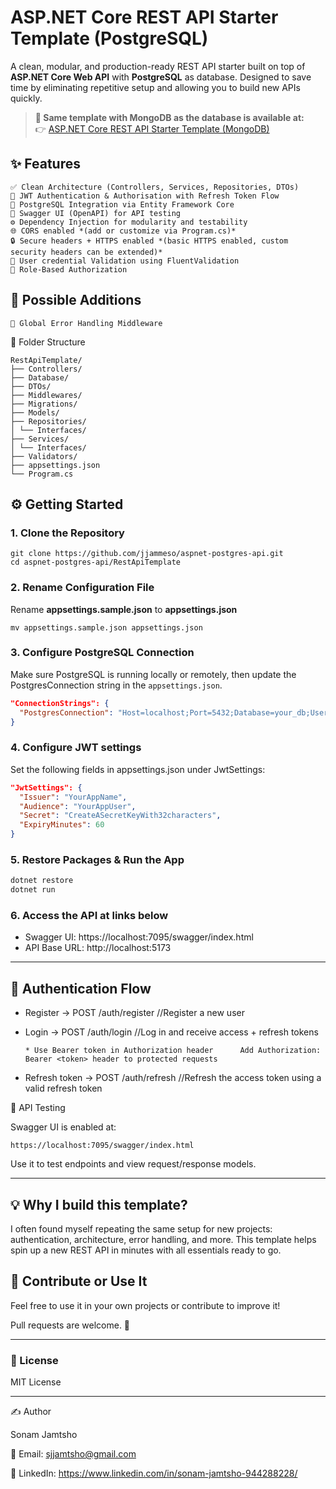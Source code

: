 # ASP.NET Core REST API Starter Template (PostgreSQL)
  
A clean, modular, and production-ready REST API starter built on top of **ASP.NET Core Web API** with **PostgreSQL** as database.
Designed to save time by eliminating repetitive setup and allowing you to build new APIs quickly.

> **🚀 Same template with MongoDB as the database is available at:**  
> 👉 [ASP.NET Core REST API Starter Template (MongoDB)](https://github.com/jjammeso/aspnet-mongo-api)

## ✨ Features

    ✅ Clean Architecture (Controllers, Services, Repositories, DTOs)
    🔐 JWT Authentication & Authorisation with Refresh Token Flow
    🐘 PostgreSQL Integration via Entity Framework Core
    📖 Swagger UI (OpenAPI) for API testing
    ⚙️ Dependency Injection for modularity and testability
    🌐 CORS enabled *(add or customize via Program.cs)*
    🔒 Secure headers + HTTPS enabled *(basic HTTPS enabled, custom security headers can be extended)*
    🧾 User credential Validation using FluentValidation
    👥 Role-Based Authorization


## 🔧 Possible Additions
    🧼 Global Error Handling Middleware

📁 Folder Structure
```
RestApiTemplate/
├── Controllers/
├── Database/
├── DTOs/
├── Middlewares/
├── Migrations/
├── Models/
├── Repositories/
│ └── Interfaces/
├── Services/
│ └── Interfaces/
├── Validators/
├── appsettings.json
└── Program.cs
```

## ⚙️ Getting Started

### 1. Clone the Repository
```
git clone https://github.com/jjammeso/aspnet-postgres-api.git
cd aspnet-postgres-api/RestApiTemplate
```

### 2. Rename Configuration File

Rename **appsettings.sample.json** to **appsettings.json**
```
mv appsettings.sample.json appsettings.json
```
### 3. Configure PostgreSQL Connection

Make sure PostgreSQL is running locally or remotely, then update the PostgresConnection string in the `appsettings.json`. 

```json
"ConnectionStrings": {
  "PostgresConnection": "Host=localhost;Port=5432;Database=your_db;Username=your_user;Password=your_password",
}
```
### 4. Configure JWT settings

Set the following fields in appsettings.json under JwtSettings:

```json
"JwtSettings": {
  "Issuer": "YourAppName",
  "Audience": "YourAppUser",
  "Secret": "CreateASecretKeyWith32characters",
  "ExpiryMinutes": 60
}
```

### 5. Restore Packages & Run the App
```bash
dotnet restore
dotnet run
```

### 6. Access the API at links below

- Swagger UI: https://localhost:7095/swagger/index.html
- API Base URL: http://localhost:5173

---

## 🔐 Authentication Flow

- Register → POST /auth/register    //Register a new user

- Login → POST /auth/login         //Log in and receive access + refresh tokens

      * Use Bearer token in Authorization header      Add Authorization: Bearer <token> header to protected requests

- Refresh token → POST /auth/refresh          //Refresh the access token using a valid refresh token

🧪 API Testing

Swagger UI is enabled at:

    https://localhost:7095/swagger/index.html

Use it to test endpoints and view request/response models.

---

## 💡 Why I build this template?

I often found myself repeating the same setup for new projects: authentication, architecture, error handling, and more. This template helps spin up a new REST API in minutes with all essentials ready to go.


## 🤝 Contribute or Use It

Feel free to use it in your own projects or contribute to improve it!

Pull requests are welcome. 🌟

---

### 📄 License

MIT License

---

✍️ Author

Sonam Jamtsho

📧 Email: sjjamtsho@gmail.com

🔗 LinkedIn: https://www.linkedin.com/in/sonam-jamtsho-944288228/
